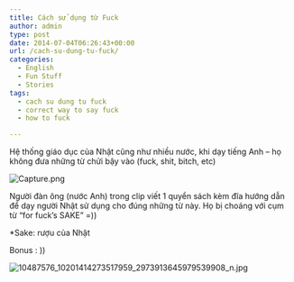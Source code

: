 ```yaml
---
title: Cách sử dụng từ Fuck
author: admin
type: post
date: 2014-07-04T06:26:43+00:00
url: /cach-su-dung-tu-fuck/
categories:
  - English
  - Fun Stuff
  - Stories
tags:
  - cach su dung tu fuck
  - correct way to say fuck
  - how to fuck

---
```

Hệ thống giáo dục của Nhật cũng như nhiều nước, khi dạy tiếng Anh &#8211; họ không đưa những từ chửi bậy vào (fuck, shit, bitch, etc)


![Capture.png](/wp-content/uploads/2014/07/Capture.png)


Người đàn ông (nước Anh) trong clip viết 1 quyển sách kèm đĩa hướng dẫn để dạy người Nhật sử dụng cho đúng những từ này. Họ bị choáng với cụm từ &#8220;for fuck&#8217;s SAKE&#8221; =))

*Sake: rượu của Nhật



Bonus : ))


![10487576_10201414273517959_2973913645979539908_n.jpg](/wp-content/uploads/2014/07/10487576_10201414273517959_2973913645979539908_n.jpg)


 [1]: ../wp-content/uploads/2014/07/Capture.png
 [2]: ../wp-content/uploads/2014/07/10487576_10201414273517959_2973913645979539908_n.jpg
